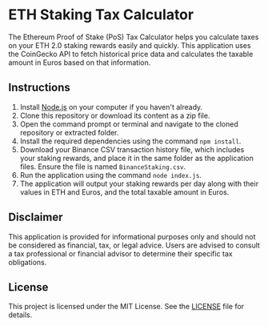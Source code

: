 # ETH Staking Tax Calculator

The Ethereum Proof of Stake (PoS) Tax Calculator helps you calculate taxes on your ETH 2.0 staking rewards easily and quickly. This application uses the CoinGecko API to fetch historical price data and calculates the taxable amount in Euros based on that information.

## Instructions

1. Install [Node.js](https://nodejs.org/) on your computer if you haven't already.
2. Clone this repository or download its content as a zip file.
3. Open the command prompt or terminal and navigate to the cloned repository or extracted folder.
4. Install the required dependencies using the command `npm install`.
5. Download your Binance CSV transaction history file, which includes your staking rewards, and place it in the same folder as the application files. Ensure the file is named `BinanceStaking.csv`.
6. Run the application using the command `node index.js`.
7. The application will output your staking rewards per day along with their values in ETH and Euros, and the total taxable amount in Euros.

## Disclaimer

This application is provided for informational purposes only and should not be considered as financial, tax, or legal advice. Users are advised to consult a tax professional or financial advisor to determine their specific tax obligations.

## License

This project is licensed under the MIT License. See the [LICENSE](LICENSE) file for details.

